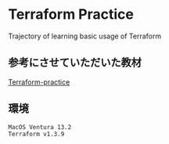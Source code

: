 # Terraform Practice

Trajectory of learning basic usage of Terraform

## 参考にさせていただいた教材

[Terraform-practice](https://github.com/cnc4e/terraform-practice)

## 環境

```bash
MacOS Ventura 13.2
Terraform v1.3.9
```
